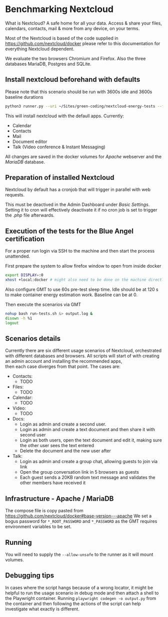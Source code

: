 # Benchmarking Nextcloud

What is Nextcloud? A safe home for all your data. Access & share your files, calendars, contacts, mail & more from any device, on your terms.

Most of the Nextcloud is based of the code supplied in <https://github.com/nextcloud/docker> please refer to this documentation for everything Nextcloud dependent.

We evaluate the two browsers Chromium and Firefox. Also the three databases MariaDB, Postgres and SQLite.

## Install nextcloud beforehand with defaults

Please note that this scenario should be run with 3600s idle and 3600s baseline durations

```bash
python3 runner.py --uri ~/Sites/green-coding/nextcloud-energy-tests --filename usage_scenario-mariadb-install-firefox.yml --dev-no-optimizations --allow-unsafe --name "Nextcloud Blue Angel - Install"
```

This will install nextcloud with the defaull apps. Currently:
- Calendar
- Contacts
- Mail
- Document editor
- Talk (Video conference & Instant Messaging)

All changes are saved in the docker volumes for *Apache* webserver and the *MariaDB* database.

## Preparation of installed Nextcloud

Nextcloud by default has a cronjob that will trigger in parallel with web requests.

This must be deactived in the Admin Dashboard under *Basic Settings*. Setting it to cron will effectively 
deactivate it if no cron job is set to trigger the *.php* file afterwards.

## Execution of the tests for the Blue Angel certification

For a proper run login via SSH to the machine and then start the process unattended.

First prepare the system to allow firefox window to open from inside docker

```bash
export DISPLAY=:0
xhost +local:docker # might also need to be done on the machine directly. Not only via ssh
```

Also configure GMT to use 60s pre-test sleep time. Idle should be at 120 s to make container energy estimation work.
Baseline can be at 0.

Then execute the scenarios via GMT
```bash
nohup bash run-tests.sh &> output.log &
disown -h %1
logout
```

## Scenarios details

Currently there are six different usage scenarios of Nextcloud, orchestrated with different databases and browsers.
All scripts will start of with creating an admin account and installing the recommended apps,  
then each case diverges from that point.
The cases are:

- Contacts:
  + TODO
- Files:
  + TODO
- Calendar:
  + TODO
- Video:
  + TODO
- Docs:
  + Login as admin and create a second user.
  + Login as admin and create a text document and then share it with second user
  + Login as both users, open the text document and edit it, making sure the other user sees the text entered
  + Delete the document and the new user after
- Talk:
  + Login as admin and create a group chat, allowing guests to join via link
  + Open the group conversation link in 5 browsers as guests
  + Each guest sends a 20KB random text message and validates the other members have received it


## Infrastructure - Apache / MariaDB

The compose file is copy pasted from <https://github.com/nextcloud/docker#base-version---apache>
We set a bogus password for `*_ROOT_PASSWORD` and `*_PASSWORD` as the GMT requires environment variables to be set.

## Running

You will need to supply the `--allow-unsafe` to the runner as it will mount volumes.

## Debugging tips


In cases where the script hangs because of a wrong locator, it might be helpful to run the usage scenario in debug mode and then attach a shell to the Playwright container.
Running `playwright codegen -o output.py` from the container and then following the actions of the script can help investigate what exactly is different.
